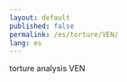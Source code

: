 ```yaml
---
layout: default
published: false
permalink: /es/torture/VEN/
lang: es
---
```


torture analysis VEN
